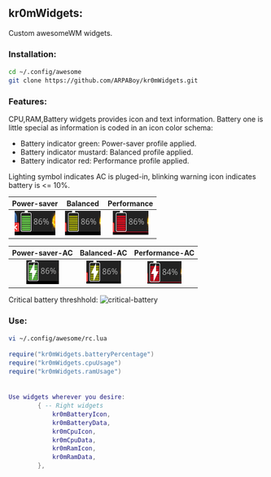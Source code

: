 ## kr0mWidgets:

Custom awesomeWM widgets.

### Installation:

```bash
cd ~/.config/awesome
git clone https://github.com/ARPABoy/kr0mWidgets.git
```

### Features:

CPU,RAM,Battery widgets provides icon and text information. Battery one is little special as information is coded in an icon color schema:
- Battery indicator green: Power-saver profile applied.
- Battery indicator mustard: Balanced profile applied.
- Battery indicator red: Performance profile applied.

Lighting symbol indicates AC is pluged-in, blinking warning icon indicates battery is <= 10%.

|              Power-saver             |            Balanced              |               Performance              |
|:------------------------------------:|:--------------------------------:|:--------------------------------------:|
| ![Powersaver](images/powersaver.png) | ![Balanced](images/balanced.png) | ![Performance](images/performance.png) |

|               Power-saver-AC               |             Balanced-AC                |                Performance-AC                |
|:------------------------------------------:|:--------------------------------------:|:--------------------------------------------:|
| ![Powersaver-ac](images/powersaver-ac.png) | ![Balanced-ac](images/balanced-ac.png) | ![Performance-ac](images/performance-ac.png) |

Critical battery threshhold:
![critical-battery](images/critical-baterry.png)

### Use:

```bash
vi ~/.config/awesome/rc.lua
```
```lua
require("kr0mWidgets.batteryPercentage")
require("kr0mWidgets.cpuUsage")
require("kr0mWidgets.ramUsage")


Use widgets wherever you desire:
        { -- Right widgets
            kr0mBatteryIcon,
            kr0mBatteryData,
            kr0mCpuIcon,
            kr0mCpuData,
            kr0mRamIcon,
            kr0mRamData,
        },
```
